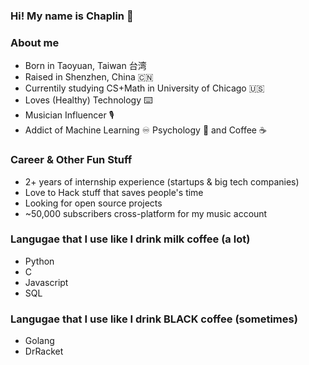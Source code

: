 ### Hi! My name is Chaplin 👋 

### About me 
- Born in Taoyuan, Taiwan 台湾
- Raised in Shenzhen, China :cn: 
- Currentily studying CS+Math in University of Chicago :us: 
- Loves (Healthy) Technology :keyboard: 
- Musician Influencer :studio_microphone: 
- Addict of Machine Learning :infinity:  Psychology :brain: and Coffee :coffee: 

### Career & Other Fun Stuff
- 2+ years of internship experience (startups & big tech companies)
- Love to Hack stuff that saves people's time
- Looking for open source projects
- ~50,000 subscribers cross-platform for my music account

### Langugae that I use like I drink milk coffee (a lot)
- Python
- C
- Javascript
- SQL

### Langugae that I use like I drink BLACK coffee (sometimes)
- Golang
- DrRacket


<!--
**YiChiCanCode/YiChiCanCode** is a ✨ _special_ ✨ repository because its `README.md` (this file) appears on your GitHub profile.


Here are some ideas to get you started:

- 🔭 I’m currently working on ...
- 🌱 I’m currently learning ...
- 👯 I’m looking to collaborate on ...
- 🤔 I’m looking for help with ...
- 💬 Ask me about ...
- 📫 How to reach me: ...
- 😄 Pronouns: ...
- ⚡ Fun fact: ...
-->
